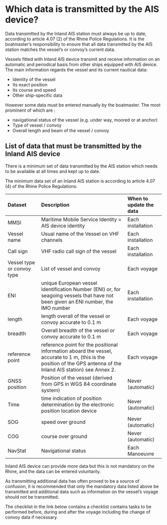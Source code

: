 # Which data is transmitted by the AIS device?

Data transmitted by the Inland AIS station must always be up to date, according to article 4.07 \(2\) of the Rhine Police Regulations. It is the boatmaster’s responsibility to ensure that all data transmitted by the AIS station matches the vessel’s or convoy’s current data.

Vessels fitted with Inland AIS device transmit and receive information on an automatic and periodical basis from other ships equipped with AIS device. The main information regards the vessel and its current nautical data:

* Identity of the vessel
* Its exact position
* Its course and speed
* Other ship-specific data

However some data must be entered manually by the boatmaster. The most prominent of which are :

* navigational status of the vessel \(e.g. under way, moored or at anchor\)
* Type of vessel / convoy
* Overall length and beam of the vessel / convoy

## **List of data that must be transmitted by the Inland AIS device**

There is a minimum set of data transmitted by the AIS station which needs to be available at all times and kept up to date.

The minimum data set of an Inland AIS station is according to article 4.07 \(4\) of the Rhine Police Regulations:

| Dataset | Description | When to update the data |
| :--- | :--- | :--- |
| MMSI | Maritime Mobile Service Identity = AIS device identity | Each installation |
| Vessel name | Usual name of the Vessel on VHF channels | Each installation |
| Call sign | VHF radio call sign of the vessel | Each installation |
| Vessel type or convoy type | List of vessel and convoy | Each voyage |
| ENI | unique European vessel Identification Number \(ENI\) or, for seagoing vessels that have not been given an ENI number, the IMO number | Each installation |
| length | length overall of the vessel or convoy accurate to 0.1 m | Each voyage |
| breadth | Overall breadth of the vessel or convoy accurate to 0.1 m | Each voyage |
| reference point | reference point for the positional information aboard the vessel, accurate to 1 m, \(this is the position of the GPS antenna of the Inland AIS station\) see Annex 2. | Each voyage |
| GNSS position | Position of the vessel \(derived from GPS in WGS 84 coordinate system\) | Never \(automatic\) |
| Time | time indication of position determination by the electronic position location device | Never \(automatic\) |
| SOG | speed over ground | Never \(automatic\) |
| COG | course over ground | Never \(automatic\) |
| NavStat | Navigational status | Each Manoeuvre |

Inland AIS device can provide more data but this is not mandatory on the Rhine, and the data can be entered voluntarily.

As transmitting additional data has often proved to be a source of confusion, it is recommended that only the mandatory data listed above be transmitted and additional data such as information on the vessel’s voyage should not be transmitted.

The checklist in the link below contains a checklist contains tasks to be performed before, during and after the voyage including the change of convoy data if necessary.

